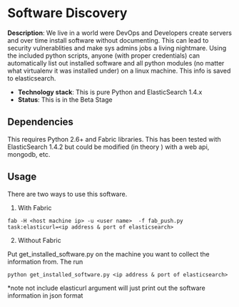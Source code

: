 
# Software Discovery

**Description**:  We live in a world were DevOps and Developers create servers and over time install software
without documenting.  This can lead to security vulnerablities and make sys admins jobs a living nightmare.  Using the
included python scripts, anyone (with proper credentials) can automatically list out installed software and all python modules
(no matter what virtualenv it was installed under) on a linux machine. This info is saved to elasticsearch.

  - **Technology stack**:  This is pure Python and ElasticSearch 1.4.x
  - **Status**:  This is in the Beta Stage


## Dependencies

This requires Python 2.6+ and Fabric libraries. This has been tested with ElasticSearch 1.4.2 but could be modified
(in theory ) with a web api, mongodb, etc.



## Usage

There are two ways to use this software.
  1. With Fabric
```
fab -H <host machine ip> -u <user name>  -f fab_push.py  task:elasticurl=<ip address & port of elasticsearch>
```
  2. Without Fabric

Put get_installed_software.py on the machine you want to collect the information from. The run
```
python get_installed_software.py <ip address & port of elasticsearch>
```


*note not include elasticurl argument will just print out the software information in json format
